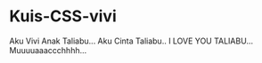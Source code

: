 # Kuis-CSS-vivi
Aku Vivi Anak Taliabu... Aku Cinta Taliabu.. I LOVE YOU TALIABU... Muuuuaaaccchhhh...
